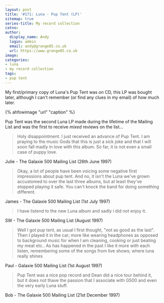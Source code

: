 ```yaml
---
layout: post
title: '#171: Luna - Pup Tent (LP)'
sitemap: true
series-title: My record collection 
catno:
author:
  display_name: Andy
  login: admin
  email: andy@grange85.co.uk
  url: https://www.grange85.co.uk
image:
categories:
- luna
- my record collection
tags:
- pup tent
---
```

My first/primary copy of Luna's Pup Tent was on CD, this LP was bought later, although I can't remember (or find any clues in my email) of how much later.

{% ahfowimage "url" "caption" %}

Pup Tent was the second Luna LP made during the lifetime of the Mailing List and was the first to receive _mixed_ reviews on the list...

<blockquote>
Holy disappointment. I just received an advance of Pup Tent. I am praying
to the music Gods that this is just a sick joke and that I will soon fall
madly in love with this album. So far, it is not even a small case of puppy
love.
</blockquote>
<p class="caption">Julie - The Galaxie 500 Mailing List (26th June 1997)</p>

<blockquote>
Okay, a lot of people have been voicing some negative first impressions about
pup tent. And no, it isn't the Luna we've grown accustomed to over the last
three albums, but at least they've stopped playing it safe. You can't knock
the band for doing something different.
</blockquote>
<p class="caption">James - The Galaxie 500 Mailing List (1st July 1997)</p>

<blockquote>
I have listend to the new Luna album and sadly i did not enjoy it.
</blockquote>
<p class="caption">SW - The Galaxie 500 Mailing List (August 1997)</p>

<blockquote>
Well I got pup tent, as usual I first thought, "not as good as the
last". Then I played it in the car; more like wearing headphones as
opposed to background music for when I am cleaning, cooking or just
beating my meat etc.. As has happened in the past I like it more with
each listen, remembering some of the songs from live shows; where luna
really shines
</blockquote>
<p class="caption">Paul - Galaxie 500 Mailing List (1st August 1997)</p>

<blockquote>
Pup Tent was a nice pop record and Dean did a nice tour
behind it, but it does not thave the passion that I
associate with G500 and even the very early Luna stuff. 
</blockquote>
<p class="caption">Bob - The Galaxie 500 Mailing List (21st December 1997)</p>


